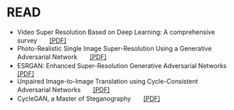 # READ
- Video Super Resolution Based on Deep Learning: A comprehensive survey　　[[PDF]](https://arxiv.org/pdf/2007.12928.pdf)
- Photo-Realistic Single Image Super-Resolution Using a Generative Adversarial Network　　[[PDF]](https://arxiv.org/pdf/1609.04802.pdf)
- ESRGAN: Enhanced Super-Resolution Generative Adversarial Networks　　[[PDF]](https://arxiv.org/pdf/1809.00219.pdf)
- Unpaired Image-to-Image Translation using Cycle-Consistent Adversarial Networks　　[[PDF]](https://arxiv.org/pdf/1703.10593)
- CycleGAN, a Master of Steganography　　[[PDF]](https://arxiv.org/pdf/1712.02950.pdf)
